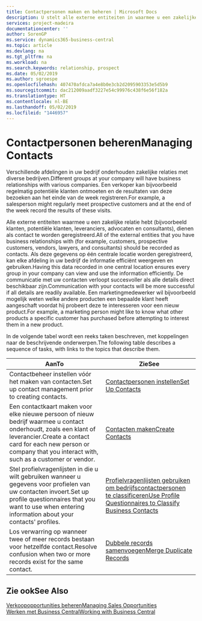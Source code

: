 ```yaml
---
title: Contactpersonen maken en beheren | Microsoft Docs
description: U stelt alle externe entiteiten in waarmee u een zakelijke relatie hebt (zoals prospects, klanten, leveranciers en consultants) als contacten.
services: project-madeira
documentationcenter: ''
author: SorenGP
ms.service: dynamics365-business-central
ms.topic: article
ms.devlang: na
ms.tgt_pltfrm: na
ms.workload: na
ms.search.keywords: relationship, prospect
ms.date: 05/02/2019
ms.author: sgroespe
ms.openlocfilehash: 407470afdca7a4e8b0e3cb2d2095903353e5d5b9
ms.sourcegitcommit: dac212009aadf3227e54c99976c438f6e56f182a
ms.translationtype: HT
ms.contentlocale: nl-BE
ms.lasthandoff: 05/02/2019
ms.locfileid: "1446957"
---
```

# <a name="managing-contacts"></a><span data-ttu-id="bb7c5-103">Contactpersonen beheren</span><span class="sxs-lookup"><span data-stu-id="bb7c5-103">Managing Contacts</span></span>
<span data-ttu-id="bb7c5-104">Verschillende afdelingen in uw bedrijf onderhouden zakelijke relaties met diverse bedrijven.</span><span class="sxs-lookup"><span data-stu-id="bb7c5-104">Different groups at your company will have business relationships with various companies.</span></span> <span data-ttu-id="bb7c5-105">Een verkoper kan bijvoorbeeld regelmatig potentiële klanten ontmoeten en de resultaten van deze bezoeken aan het einde van de week registreren.</span><span class="sxs-lookup"><span data-stu-id="bb7c5-105">For example, a salesperson might regularly meet prospective customers and at the end of the week record the results of these visits.</span></span>

<span data-ttu-id="bb7c5-106">Alle externe entiteiten waarmee u een zakelijke relatie hebt (bijvoorbeeld klanten, potentiële klanten, leveranciers, advocaten en consultants), dienen als contact te worden geregistreerd.</span><span class="sxs-lookup"><span data-stu-id="bb7c5-106">All of the external entities that you have business relationships with (for example, customers, prospective customers, vendors, lawyers, and consultants) should be recorded as contacts.</span></span> <span data-ttu-id="bb7c5-107">Als deze gegevens op één centrale locatie worden geregistreerd, kan elke afdeling in uw bedrijf de informatie efficiënt weergeven en gebruiken.</span><span class="sxs-lookup"><span data-stu-id="bb7c5-107">Having this data recorded in one central location ensures every group in your company can view and use the information efficiently.</span></span> <span data-ttu-id="bb7c5-108">De communicatie met uw contacten verloopt succesvoller als alle details direct beschikbaar zijn.</span><span class="sxs-lookup"><span data-stu-id="bb7c5-108">Communication with your contacts will be more successful if all details are readily available.</span></span> <span data-ttu-id="bb7c5-109">Een marketingmedewerker wil bijvoorbeeld mogelijk weten welke andere producten een bepaalde klant heeft aangeschaft voordat hij probeert deze te interesseren voor een nieuw product.</span><span class="sxs-lookup"><span data-stu-id="bb7c5-109">For example, a marketing person might like to know what other products a specific customer has purchased before attempting to interest them in a new product.</span></span>

<span data-ttu-id="bb7c5-110">In de volgende tabel wordt een reeks taken beschreven, met koppelingen naar de beschrijvende onderwerpen.</span><span class="sxs-lookup"><span data-stu-id="bb7c5-110">The following table describes a sequence of tasks, with links to the topics that describe them.</span></span>

| <span data-ttu-id="bb7c5-111">Aan</span><span class="sxs-lookup"><span data-stu-id="bb7c5-111">To</span></span> | <span data-ttu-id="bb7c5-112">Zie</span><span class="sxs-lookup"><span data-stu-id="bb7c5-112">See</span></span> |
| --- | --- |
| <span data-ttu-id="bb7c5-113">Contactbeheer instellen vóór het maken van contacten.</span><span class="sxs-lookup"><span data-stu-id="bb7c5-113">Set up contact management prior to creating contacts.</span></span> |[<span data-ttu-id="bb7c5-114">Contactpersonen instellen</span><span class="sxs-lookup"><span data-stu-id="bb7c5-114">Set Up Contacts</span></span>](marketing-setup-contacts.md) |
| <span data-ttu-id="bb7c5-115">Een contactkaart maken voor elke nieuwe persoon of nieuw bedrijf waarmee u contact onderhoudt, zoals een klant of leverancier.</span><span class="sxs-lookup"><span data-stu-id="bb7c5-115">Create a contact card for each new person or company that you interact with, such as a customer or vendor.</span></span> |[<span data-ttu-id="bb7c5-116">Contacten maken</span><span class="sxs-lookup"><span data-stu-id="bb7c5-116">Create Contacts</span></span>](marketing-create-contact-companies.md) |
|<span data-ttu-id="bb7c5-117">Stel profielvragenlijsten in die u wilt gebruiken wanneer u gegevens voor profielen van uw contacten invoert.</span><span class="sxs-lookup"><span data-stu-id="bb7c5-117">Set up profile questionnaires that you want to use when entering information about your contacts' profiles.</span></span>|[<span data-ttu-id="bb7c5-118">Profielvragenlijsten gebruiken om bedrijfscontactpersonen te classificeren</span><span class="sxs-lookup"><span data-stu-id="bb7c5-118">Use Profile Questionnaires to Classify Business Contacts</span></span>](marketing-create-contact-profile-questionnaire.md)|
|<span data-ttu-id="bb7c5-119">Los verwarring op wanneer twee of meer records bestaan voor hetzelfde contact.</span><span class="sxs-lookup"><span data-stu-id="bb7c5-119">Resolve confusion when two or more records exist for the same contact.</span></span>|[<span data-ttu-id="bb7c5-120">Dubbele records samenvoegen</span><span class="sxs-lookup"><span data-stu-id="bb7c5-120">Merge Duplicate Records</span></span>](sales-how-merge-duplicate-records.md)|

## <a name="see-also"></a><span data-ttu-id="bb7c5-121">Zie ook</span><span class="sxs-lookup"><span data-stu-id="bb7c5-121">See Also</span></span>
[<span data-ttu-id="bb7c5-122">Verkoopopportunities beheren</span><span class="sxs-lookup"><span data-stu-id="bb7c5-122">Managing Sales Opportunities</span></span>](marketing-manage-sales-opportunities.md)  
[<span data-ttu-id="bb7c5-123">Werken met Business Central</span><span class="sxs-lookup"><span data-stu-id="bb7c5-123">Working with Business Central</span></span>](ui-work-product.md)  
